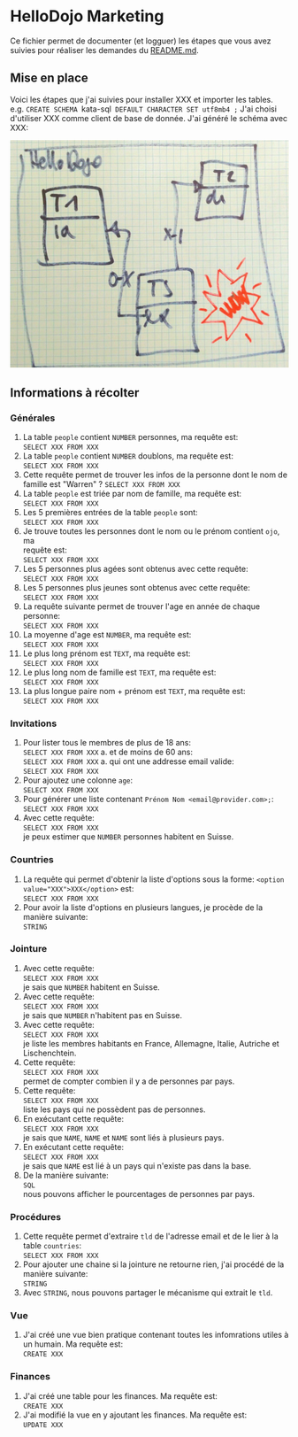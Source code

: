 # HelloDojo Marketing

Ce fichier permet de documenter (et logguer) les étapes que vous avez suivies
pour réaliser les demandes du [README.md](README.md).

## Mise en place
Voici les étapes que j'ai suivies pour installer XXX et importer les tables.
e.g. `CREATE SCHEMA `kata-sql` DEFAULT CHARACTER SET utf8mb4 ;`
J'ai choisi d'utiliser XXX comme client de base de donnée.
J'ai généré le schéma avec XXX:

![Mon MLD](schema.jpg "Mon MLD généré avec XXX")


## Informations à récolter

### Générales
1. La table `people` contient `NUMBER` personnes, ma requête est:  
   `SELECT XXX FROM XXX`
1. La table `people` contient `NUMBER` doublons, ma requête est:  
   `SELECT XXX FROM XXX`
1. Cette requête permet de trouver les infos de la personne dont le nom de
   famille est "Warren" ?
   `SELECT XXX FROM XXX`
1. La table `people` est triée par nom de famille, ma requête est:  
   `SELECT XXX FROM XXX`
1. Les 5 premières entrées de la table `people` sont:  
   `SELECT XXX FROM XXX`
1. Je trouve toutes les personnes dont le nom ou le prénom contient `ojo`, ma  
   requête est:  
   `SELECT XXX FROM XXX`
1. Les 5 personnes plus agées sont obtenus avec cette requête:  
   `SELECT XXX FROM XXX`
1. Les 5 personnes plus jeunes sont obtenus avec cette requête:  
   `SELECT XXX FROM XXX`
1. La requête suivante permet de trouver l'age en année de chaque personne:  
   `SELECT XXX FROM XXX`
1. La moyenne d'age est `NUMBER`, ma requête est:  
   `SELECT XXX FROM XXX`
1. Le plus long prénom est `TEXT`, ma requête est:  
   `SELECT XXX FROM XXX`
1. Le plus long nom de famille est `TEXT`, ma requête est:  
  `SELECT XXX FROM XXX`
1. La plus longue paire nom + prénom est `TEXT`, ma requête est:  
   `SELECT XXX FROM XXX`

### Invitations
1. Pour lister tous le membres de plus de 18 ans:  
   `SELECT XXX FROM XXX`
  a. et de moins de 60 ans:  
     `SELECT XXX FROM XXX`
  a. qui ont une addresse email valide:  
     `SELECT XXX FROM XXX`
1. Pour ajoutez une colonne `age`:  
   `SELECT XXX FROM XXX`
1. Pour générer une liste contenant `Prénom Nom <email@provider.com>;`:  
   `SELECT XXX FROM XXX`
1. Avec cette requête:  
     `SELECT XXX FROM XXX`  
   je peux estimer que `NUMBER` personnes habitent en Suisse.

### Countries
1. La requête qui permet d'obtenir la liste d'options
   sous la forme: `<option value="XXX">XXX</option>` est:  
   `SELECT XXX FROM XXX`
1. Pour avoir la liste d'options en plusieurs langues, je procède de la manière suivante:  
   `STRING`

### Jointure
1. Avec cette requête:  
     `SELECT XXX FROM XXX`  
   je sais que `NUMBER` habitent en Suisse.
1. Avec cette requête:  
     `SELECT XXX FROM XXX`  
   je sais que `NUMBER` n'habitent pas en Suisse.
1. Avec cette requête:  
     `SELECT XXX FROM XXX`  
   je liste les membres habitants en France, Allemagne, Italie, Autriche et Lischenchtein.
1. Cette requête:  
     `SELECT XXX FROM XXX`  
   permet de compter combien il y a de personnes par pays.
1. Cette requête:  
     `SELECT XXX FROM XXX`  
   liste les pays qui ne possèdent pas de personnes.
1. En exécutant cette requête:  
     `SELECT XXX FROM XXX`  
   je sais que `NAME`, `NAME` et `NAME` sont liés à plusieurs pays.
1. En exécutant cette requête:  
     `SELECT XXX FROM XXX`  
   je sais que `NAME` est lié à un pays qui n'existe pas dans la base.
1. De la manière suivante:  
     `SQL`  
   nous pouvons afficher le pourcentages de personnes par pays.


### Procédures

1. Cette requête permet d'extraire `tld` de l'adresse email et de le lier à la
   table `countries`:  
    `SELECT XXX FROM XXX`  
1. Pour ajouter une chaine si la jointure ne retourne rien, j'ai procédé de la
   manière suivante:  
     `STRING`
1. Avec `STRING`, nous pouvons partager le mécanisme qui extrait le `tld`.

### Vue
1. J'ai créé une vue bien pratique contenant toutes les infomrations utiles à
   un humain. Ma requête est:  
   `CREATE XXX`

### Finances
1. J'ai créé une table pour les finances. Ma requête est:  
   `CREATE XXX`
1. J'ai modifié la vue en y ajoutant les finances. Ma requête est:  
   `UPDATE XXX`
